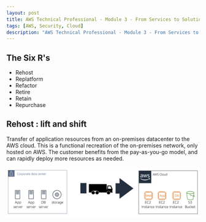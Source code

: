 ```yaml
---
layout: post
title: AWS Technical Professional - Module 3 - From Services to Solutions
tags: [AWS, Security, Cloud]
description: "AWS Technical Professional - Module 3 - From Services to Solutions"
---
```


## The Six R's

- Rehost
- Replatform
- Refactor
- Retire
- Retain
- Repurchase

## Rehost : lift and shift

Transfer of application resources from an on-premises datacenter to the AWS cloud. This is a functional recreation of the on-premises network, only hosted on AWS. The customer benefits from the pay-as-you-go model, and can rapidly deploy more resources as needed.

![](/assets/imgs/AWS/lift_shift.PNG)